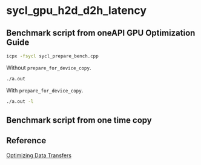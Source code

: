 # sycl_gpu_h2d_d2h_latency


## Benchmark script from oneAPI GPU Optimization Guide

```bash
icpx -fsycl sycl_prepare_bench.cpp
```

Without `prepare_for_device_copy`.

```bash
./a.out
```

With `prepare_for_device_copy`.

```bash
./a.out -l
```

## Benchmark script from one time copy


## Reference

[Optimizing Data Transfers
](https://www.intel.com/content/www/us/en/docs/oneapi/optimization-guide-gpu/2025-0/optimizing-data-transfers.html)
